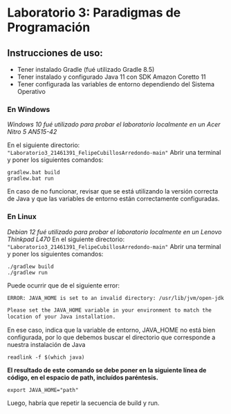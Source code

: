 # Laboratorio 3: Paradigmas de Programación
## Instrucciones de uso:
- Tener instalado Gradle (fué utilizado Gradle 8.5)
- Tener instalado y configurado Java 11 con SDK Amazon Coretto 11
- Tener configurada las variables de entorno dependiendo del Sistema Operativo
### En Windows
*Windows 10 fué utilizado para probar el laboratorio localmente en un Acer Nitro 5 AN515-42*

En el siguiente directorio:
```"Laboratorio3_21461391_FelipeCubillosArredondo-main"```
Abrir una terminal y poner los siguientes comandos:

```shell
gradlew.bat build
gradlew.bat run
```
En caso de no funcionar, revisar que se está utilizando la versión correcta de Java y que las variables de entorno están correctamente configuradas.

### En Linux
*Debian 12 fué utilizado para probar el laboratorio localmente en un Lenovo Thinkpad L470*
En el siguiente directorio:
```"Laboratorio3_21461391_FelipeCubillosArredondo-main"```
Abrir una terminal y poner los siguientes comandos:
```shell
./gradlew build
./gradlew run
```
Puede ocurrir que de el siguiente error:
```bash
ERROR: JAVA_HOME is set to an invalid directory: /usr/lib/jvm/open-jdk

Please set the JAVA_HOME variable in your environment to match the
location of your Java installation.
```
En ese caso, indica que la variable de entorno, JAVA_HOME no está bien configurada, por lo que debemos buscar el directorio que corresponde a nuestra instalación de Java
```
readlink -f $(which java)
```
**El resultado de este comando se debe poner en la siguiente línea de código, en el espacio de path, incluídos paréntesis.**
```
export JAVA_HOME="path"
```

Luego, habría que repetir la secuencia de build y run.